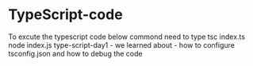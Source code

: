 # TypeScript-code
To excute the typescript code below commond need to type
tsc index.ts
node index.js
type-script-day1 - we learned about - how to configure tsconfig.json and how to debug the code 
